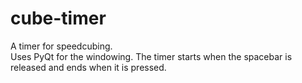 # cube-timer
A timer for speedcubing.\
Uses PyQt for the windowing. The timer starts when the spacebar is released and ends when it is pressed.
